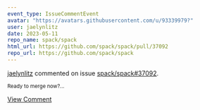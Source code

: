 ```yaml
---
event_type: IssueCommentEvent
avatar: "https://avatars.githubusercontent.com/u/93339979?"
user: jaelynlitz
date: 2023-05-11
repo_name: spack/spack
html_url: https://github.com/spack/spack/pull/37092
repo_url: https://github.com/spack/spack
---
```


<a href='https://github.com/jaelynlitz' target='_blank'>jaelynlitz</a> commented on issue <a href='https://github.com/spack/spack/pull/37092' target='_blank'>spack/spack#37092</a>.

<small>Ready to merge now?...</small>

<a href='https://github.com/spack/spack/pull/37092' target='_blank'>View Comment</a>